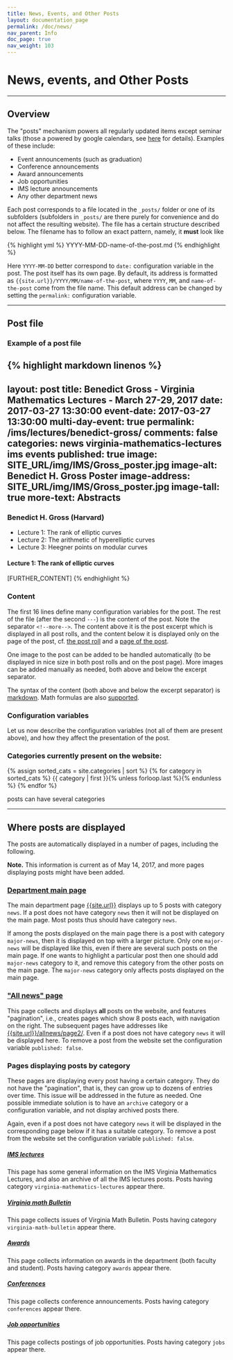 ```yaml
---
title: News, Events, and Other Posts
layout: documentation_page
permalink: /doc/news/
nav_parent: Info
doc_page: true
nav_weight: 103
---
```


# News, events, and Other Posts

---

## Overview

The "posts" mechanism powers all regularly updated items except seminar talks (those a powered by google calendars, see [here]({{site.url}}/doc/seminars/) for details). Examples of these include:

- Event announcements (such as graduation)
- Conference announcements
- Award announcements
- Job opportunities
- IMS lecture announcements
- Any other department news

Each post corresponds to a file located in the `_posts/` folder or one of its subfolders (subfolders in `_posts/` are there purely for convenience and do not affect the resulting website). The file has a certain structure described below. The filename has to follow an exact pattern, namely, it **must** look like

{% highlight yml %}
YYYY-MM-DD-name-of-the-post.md
{% endhighlight %}

Here `YYYY-MM-DD` better correspond to `date:` configuration variable in the post. 
The post itself has its own page. By default, its address is formatted as 
`{{site.url}}/YYYY/MM/name-of-the-post`, where `YYYY`, `MM`, and `name-of-the-post` 
come from the file name. This default address can be changed by setting the 
`permalink:`  configuration variable.

---

## Post file

### Example of a post file

{% highlight markdown linenos %}
---
layout: post
title: Benedict Gross - Virginia Mathematics Lectures - March 27-29, 2017
date: 2017-03-27 13:30:00
event-date: 2017-03-27 13:30:00
multi-day-event: true
permalink: /ims/lectures/benedict-gross/
comments: false
categories: news virginia-mathematics-lectures ims events
published: true
image: __SITE_URL__/img/IMS/Gross_poster.jpg
image-alt: Benedict H. Gross Poster
image-address: __SITE_URL__/img/IMS/Gross_poster.jpg
image-tall: true
more-text: Abstracts
---

<h3 class="mt-3 mb-4"> Benedict H. Gross (Harvard)</h3>

- Lecture 1: The rank of elliptic curves
- Lecture 2: The arithmetic of hyperelliptic curves
- Lecture 3: Heegner points on modular curves

<!--more-->

#### Lecture 1: The rank of elliptic curves

[FURTHER_CONTENT]
{% endhighlight %}

### Content

The first 16 lines define many configuration variables for the post. The
rest of the file (after the second `---`) is the content of the post. 
Note the separator `<!--more-->`. The content above it is the 
post excerpt which is displayed in all post rolls, and the content below it is displayed
only on the page of the post, cf. [the post roll]({{site.url}}/newsletter/) and a [page
of the post]({{site.url}}/2016/06/bulletin/).

One image to the post can be added to be handled automatically (to be displayed in nice size in both post rolls
and on the post page). More images can be added manually as needed, both above and below the excerpt separator.

The syntax of the content (both above and below the excerpt separator) is [markdown](https://github.com/adam-p/markdown-here/wiki/Markdown-Cheatsheet). Math formulas are also [supported]({{site.url}}/doc/math/). 

### Configuration variables

Let us now describe the configuration variables (not all of them are present above),
and how they affect the presentation of the post.

### Categories currently present on the website:

{% assign sorted_cats = site.categories | sort %}
{% for category in sorted_cats %}
{{ category | first }}{% unless forloop.last %}{% endunless %}
{% endfor %}

posts can have several categories








---

## Where posts are displayed

The posts are automatically displayed in a number of pages, including the following.

**Note.** This information is current as of May 14, 2017, and more pages displaying posts might have been added.

### [Department main page]({{site.url}})

The main department page [{{site.url}}]({{site.url}})
displays up to 5 posts with category `news`. If a post does not have category `news` then it will not
be displayed on the main page. Most posts thus should have category `news`.

If among the posts displayed on the main page 
there is a post with category `major-news`, 
then it is displayed on top with a larger picture. 
Only one `major-news` will be displayed like this, even if there are 
several such posts on the main page. 
If one wants to highlight a particular post then one should
add `major-news` category to it, and remove this category
from the other posts on the main page. 
The `major-news` category only affects posts displayed on the main page.

### ["All news" page]({{site.url}}/allnews/)

This page collects and displays **all** posts on the website, and features "pagination", i.e.,
creates pages which show 8 posts each, with navigation on the right.
The subsequent pages have addresses like [{{site.url}}/allnews/page2/]({{site.url}}/allnews/page2/).
Even if a post does not have category `news` it will be displayed here.
To remove a post from the website set the configuration variable `published: false`.

### Pages displaying posts by category

These pages are displaying every post having a certain category. 
They do not have the "pagination", that is, they can grow up to dozens of entries over
time. This issue will be addressed in the future as needed. 
One possible immediate solution is to have an `archive` category or a configuration variable, 
and not display 
archived posts there.

Again, even if a post does not have category `news` it will be displayed in the corresponding
page below if it has a suitable category.
To remove a post from the website set the configuration variable `published: false`.

##### [IMS lectures]({{site.url}}/ims/lectures/)

This page has some general information on the IMS Virginia Mathematics Lectures,
and also an archive of all the IMS lectures posts. 
Posts having category `virginia-mathematics-lectures` appear there.

##### [Virginia math Bulletin]({{site.url}}/newsletter/)

This page collects issues of Virginia Math Bulletin.
Posts having category `virginia-math-bulletin` appear there.

##### [Awards]({{site.url}}/awards/)

This page collects information on awards in the department (both faculty and student). 
Posts having category `awards` appear there.

##### [Conferences]({{site.url}}/conferences/)

This page collects conference announcements.
Posts having category `conferences` appear there.

##### [Job opportunities]({{site.url}}/job-opportunities/)

This page collects postings of job opportunities.
Posts having category `jobs` appear there.
